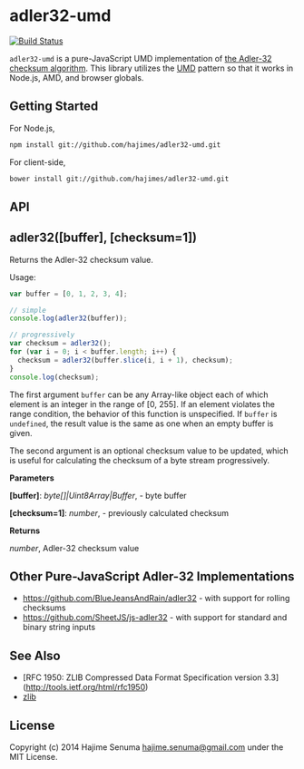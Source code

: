 # adler32-umd
[![Build Status](https://secure.travis-ci.org/hajimes/adler32-umd?branch=master)](http://travis-ci.org/hajimes/adler32-umd)

`adler32-umd` is a pure-JavaScript UMD implementation of
[the Adler-32 checksum algorithm](https://en.wikipedia.org/wiki/Adler-32).
This library utilizes the [UMD](https://github.com/umdjs/umd) pattern
so that it works in Node.js, AMD, and browser globals.

## Getting Started
For Node.js,
```bash
npm install git://github.com/hajimes/adler32-umd.git
```

For client-side,
```bash
bower install git://github.com/hajimes/adler32-umd.git
```

## API

adler32(\[buffer\], \[checksum=1\])
-----------------------------------
Returns the Adler-32 checksum value.

Usage:
```javascript
var buffer = [0, 1, 2, 3, 4];

// simple
console.log(adler32(buffer));

// progressively
var checksum = adler32();
for (var i = 0; i < buffer.length; i++) {
  checksum = adler32(buffer.slice(i, i + 1), checksum);
}
console.log(checksum);
```

The first argument `buffer` can be any Array-like object
each of which element is an integer in the range of [0, 255].
If an element violates the range condition,
the behavior of this function is unspecified.
If `buffer` is `undefined`,
the result value is the same as one when an empty buffer is given.

The second argument is an optional checksum value to be updated,
which is useful for calculating the checksum of a byte stream
progressively.



**Parameters**

**[buffer]**:  *byte[]|Uint8Array|Buffer*,  - byte buffer

**[checksum=1]**:  *number*,  - previously calculated checksum

**Returns**

*number*,  Adler-32 checksum value


## Other Pure-JavaScript Adler-32 Implementations
- https://github.com/BlueJeansAndRain/adler32 -
  with support for rolling checksums
- https://github.com/SheetJS/js-adler32 -
  with support for standard and binary string inputs

## See Also
- [RFC 1950: ZLIB Compressed Data Format Specification version 3.3]
  (http://tools.ietf.org/html/rfc1950)
- [zlib](http://www.zlib.net/)

## License
Copyright (c) 2014 Hajime Senuma <hajime.senuma@gmail.com>
under the MIT License.
